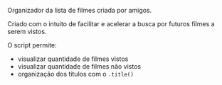 Organizador da lista de filmes criada por amigos.

Criado com o intuito de facilitar e acelerar a busca por futuros filmes a serem vistos.

O script permite:
- visualizar quantidade de filmes vistos
- visualizar quantidade de filmes não vistos
- organização dos títulos com o `.title()`